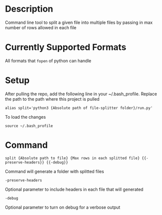 # Description
Command line tool to split a given file into multiple files by passing in max number of rows allowed in each file
# Currently Supported Formats
All formats that `fopen` of python can handle
# Setup
After pulling the repo, add the following line in your ~/.bash_profile. Replace the path to the path where this project is pulled
```
alias split='python3 {Absolute path of file-splitter folder}/run.py'
```
To load the changes
```
source ~/.bash_profile
```
# Command
```
split {Absolute path to file} {Max rows in each splitted file} {{-preserve-headers}} {{-debug}}
```
Command will generate a folder with splitted files
```
-preserve-headers
```
Optional parameter to include headers in each file that will generated
```
-debug
```
Optional parameter to turn on debug for a verbose output